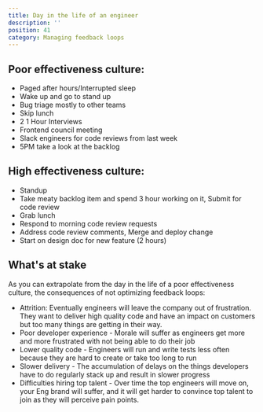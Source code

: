 ```yaml
---
title: Day in the life of an engineer
description: ''
position: 41
category: Managing feedback loops
---
```


## Poor effectiveness culture:
- Paged after hours/Interrupted sleep
- Wake up and go to stand up
- Bug triage mostly to other teams
- Skip lunch
- 2 1 Hour Interviews
- Frontend council meeting
- Slack engineers for code reviews from last week
- 5PM take a look at the backlog

## High effectiveness culture:
- Standup
- Take meaty backlog item and spend 3 hour working on it, Submit for code review
- Grab lunch
- Respond to morning code review requests
- Address code review comments, Merge and deploy change
- Start on design doc for new feature (2 hours) 


## What's at stake
As you can extrapolate from the day in the life of a poor effectiveness culture, the consequences of not optimizing feedback loops:

- Attrition: Eventually engineers will leave the company out of frustration.  They want to deliver high quality code and have an impact on customers but too many things are getting in their way.
- Poor developer experience - Morale will suffer as engineers get more and more frustrated with not being able to do their job
- Lower quality code - Engineers will run and write tests less often because they are hard to create or take too long to run
- Slower delivery - The accumulation of delays on the things developers have to do regularly stack up and result in slower progress
- Difficulties hiring top talent - Over time the top engineers will move on, your Eng brand will suffer, and it will get harder to convince top talent to join as they will perceive pain points.
